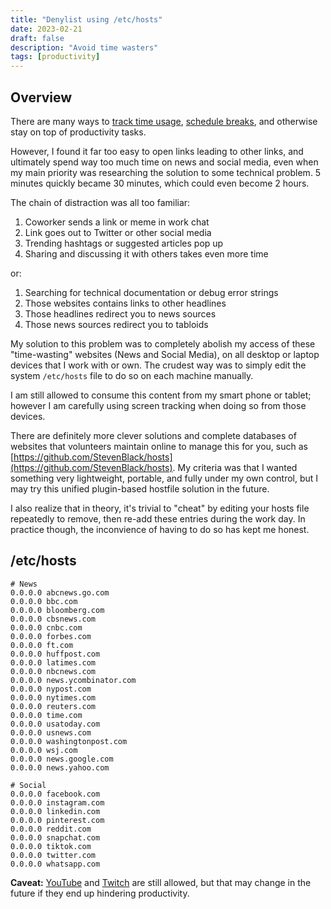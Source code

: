 ```yaml
---
title: "Denylist using /etc/hosts"
date: 2023-02-21
draft: false
description: "Avoid time wasters"
tags: [productivity]
---
```


## Overview

There are many ways to [track time usage](https://support.apple.com/guide/iphone/view-your-screen-time-summary-iph24dcd4fb8/ios), [schedule breaks](https://pomofocus.io/), and otherwise stay on top of productivity tasks.

However, I found it far too easy to open links leading to other links, and ultimately spend way too much time on news and social media, even when my main priority was researching the solution to some technical problem. 5 minutes quickly became 30 minutes, which could even become 2 hours.

The chain of distraction was all too familiar:

1. Coworker sends a link or meme in work chat
2. Link goes out to Twitter or other social media
3. Trending hashtags or suggested articles pop up
4. Sharing and discussing it with others takes even more time

or:

1. Searching for technical documentation or debug error strings
2. Those websites contains links to other headlines
3. Those headlines redirect you to news sources
4. Those news sources redirect you to tabloids

My solution to this problem was to completely abolish my access of these "time-wasting" websites (News and Social Media), on all desktop or laptop devices that I work with or own. The crudest way was to simply edit the system `/etc/hosts` file to do so on each machine manually.

I am still allowed to consume this content from my smart phone or tablet; however I am carefully using screen tracking when doing so from those devices.

There are definitely more clever solutions and complete databases of websites that volunteers maintain online to manage this for you, such as [https://github.com/StevenBlack/hosts](https://github.com/StevenBlack/hosts). My criteria was that I wanted something very lightweight, portable, and fully under my own control, but I may try this unified plugin-based hostfile solution in the future.

I also realize that in theory, it's trivial to "cheat" by editing your hosts file repeatedly to remove, then re-add these entries during the work day. In practice though, the inconvience of having to do so has kept me honest.

## /etc/hosts

```
# News
0.0.0.0	abcnews.go.com
0.0.0.0	bbc.com
0.0.0.0	bloomberg.com
0.0.0.0	cbsnews.com
0.0.0.0	cnbc.com
0.0.0.0	forbes.com
0.0.0.0	ft.com
0.0.0.0	huffpost.com
0.0.0.0	latimes.com
0.0.0.0	nbcnews.com
0.0.0.0	news.ycombinator.com
0.0.0.0	nypost.com
0.0.0.0	nytimes.com
0.0.0.0	reuters.com
0.0.0.0	time.com
0.0.0.0	usatoday.com
0.0.0.0	usnews.com
0.0.0.0	washingtonpost.com
0.0.0.0	wsj.com
0.0.0.0 news.google.com
0.0.0.0 news.yahoo.com

# Social
0.0.0.0	facebook.com
0.0.0.0	instagram.com
0.0.0.0	linkedin.com
0.0.0.0	pinterest.com
0.0.0.0	reddit.com
0.0.0.0	snapchat.com
0.0.0.0	tiktok.com
0.0.0.0	twitter.com
0.0.0.0	whatsapp.com
```

**Caveat:** [YouTube](https://youtube.com) and [Twitch](https://twitch.tv) are still allowed, but that may change in the future if they end up hindering productivity.

